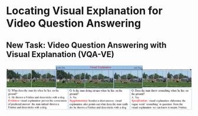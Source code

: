 # Locating Visual Explanation for Video Question Answering

## New Task: Video Question Answering with Visual Explanation (VQA-VE)
![Task](https://github.com/VQA-VE/VQA-VE/blob/master/task.jpg "VQA-VE")

